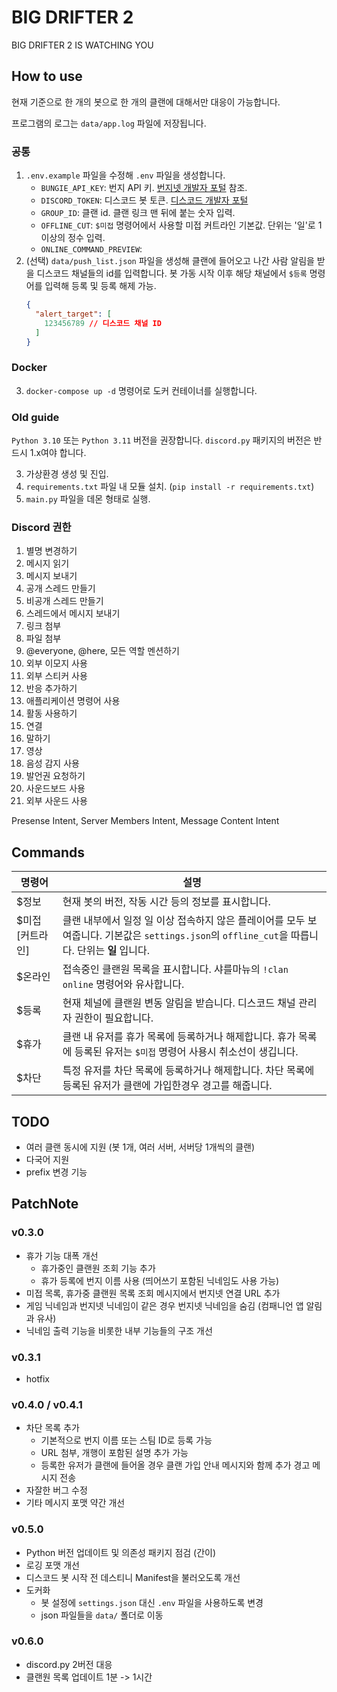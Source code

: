 # BIG DRIFTER 2
BIG DRIFTER 2 IS WATCHING YOU

## How to use
현재 기준으로 한 개의 봇으로 한 개의 클랜에 대해서만 대응이 가능합니다.

프로그램의 로그는 `data/app.log` 파일에 저장됩니다.

### 공통
1. `.env.example` 파일을 수정해 `.env` 파일을 생성합니다.
    - `BUNGIE_API_KEY`: 번지 API 키. [번지넷 개발자 포털](https://www.bungie.net/ko/Application) 참조.
    - `DISCORD_TOKEN`: 디스코드 봇 토큰. [디스코드 개발자 포털](https://discord.com/developers/applications)
    - `GROUP_ID`: 클랜 id. 클랜 링크 맨 뒤에 붙는 숫자 입력.
    - `OFFLINE_CUT`: `$미접` 명령어에서 사용할 미접 커트라인 기본값. 단위는 '일'로 1 이상의 정수 입력.
    - `ONLINE_COMMAND_PREVIEW`:
2. (선택) `data/push_list.json` 파일을 생성해 클랜에 들어오고 나간 사람 알림을 받을 디스코드 채널들의 id를 입력합니다. 봇 가동 시작 이후 해당 채널에서 `$등록` 명령어를 입력해 등록 및 등록 해제 가능.
    ```json
    {
      "alert_target": [
        123456789 // 디스코드 채널 ID
      ]
    }
    ```

### Docker
3. `docker-compose up -d` 명령어로 도커 컨테이너를 실행합니다.

### Old guide
`Python 3.10` 또는 `Python 3.11` 버전을 권장합니다. `discord.py` 패키지의 버전은 반드시 1.x여야 합니다.

3. 가상환경 생성 및 진입.
4. `requirements.txt` 파일 내 모듈 설치. (`pip install -r requirements.txt`)
5. `main.py` 파일을 데몬 형태로 실행.

### Discord 권한
1. 별명 변경하기
2. 메시지 읽기
3. 메시지 보내기
4. 공개 스레드 만들기
5. 비공개 스레드 만들기
6. 스레드에서 메시지 보내기
7. 링크 첨부
8. 파일 첨부
9. @everyone, @here, 모든 역할 멘션하기
10. 외부 이모지 사용
11. 외부 스티커 사용
12. 반응 추가하기
13. 애플리케이션 명령어 사용
14. 활동 사용하기
15. 연결
16. 말하기
17. 영상
18. 음성 감지 사용
19. 발언권 요청하기
20. 사운드보드 사용
21. 외부 사운드 사용

Presense Intent, Server Members Intent, Message Content Intent

## Commands
|명령어|설명|
|---|---|
|$정보|현재 봇의 버전, 작동 시간 등의 정보를 표시합니다.|
|$미접 [커트라인]|클랜 내부에서 일정 일 이상 접속하지 않은 플레이어를 모두 보여줍니다. 기본값은 `settings.json`의 `offline_cut`을 따릅니다. 단위는 **일** 입니다.|
|$온라인|접속중인 클랜원 목록을 표시합니다. 샤를마뉴의 `!clan online` 명령어와 유사합니다.|
|$등록|현재 체널에 클랜원 변동 알림을 받습니다. 디스코드 채널 관리자 권한이 필요합니다.|
|$휴가|클랜 내 유저를 휴가 목록에 등록하거나 해제합니다. 휴가 목록에 등록된 유저는 `$미접` 명령어 사용시 취소선이 생깁니다.|
|$차단|특정 유저를 차단 목록에 등록하거나 해제합니다. 차단 목록에 등록된 유저가 클랜에 가입한경우 경고를 해줍니다.|

## TODO
- 여러 클랜 동시에 지원 (봇 1개, 여러 서버, 서버당 1개씩의 클랜)
- 다국어 지원
- prefix 변경 기능

## PatchNote
### v0.3.0
- 휴가 기능 대폭 개선
  - 휴가중인 클랜원 조회 기능 추가
  - 휴가 등록에 번지 이름 사용 (띄어쓰기 포함된 닉네임도 사용 가능)
- 미접 목록, 휴가중 클랜원 목록 조회 메시지에서 번지넷 연결 URL 추가
- 게임 닉네임과 번지넷 닉네임이 같은 경우 번지넷 닉네임을 숨김 (컴패니언 앱 알림과 유사)
- 닉네임 출력 기능을 비롯한 내부 기능들의 구조 개선

### v0.3.1
- hotfix

### v0.4.0 / v0.4.1
- 차단 목록 추가
  - 기본적으로 번지 이름 또는 스팀 ID로 등록 가능
  - URL 첨부, 개행이 포함된 설명 추가 가능
  - 등록한 유저가 클랜에 들어올 경우 클랜 가입 안내 메시지와 함께 추가 경고 메시지 전송
- 자잘한 버그 수정
- 기타 메시지 포맷 약간 개선

### v0.5.0
- Python 버전 업데이트 및 의존성 패키지 점검 (간이)
- 로깅 포맷 개선
- 디스코드 봇 시작 전 데스티니 Manifest을 불러오도록 개선
- 도커화
  - 봇 설정에 `settings.json` 대신 `.env` 파일을 사용하도록 변경
  - json 파일들을 `data/` 폴더로 이동

### v0.6.0
 - discord.py 2버전 대응
 - 클랜원 목록 업데이트 1분 -> 1시간